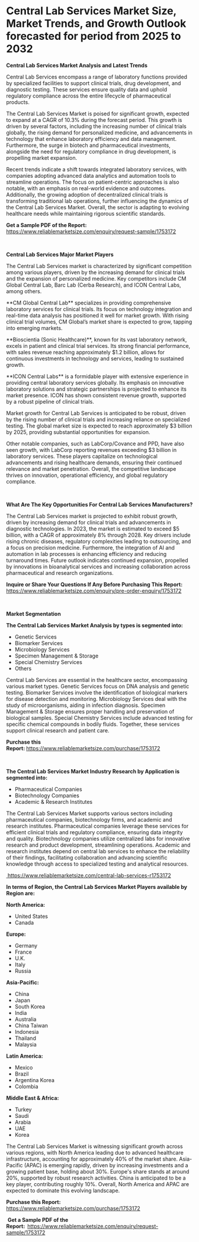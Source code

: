 <p><h1>Central Lab Services Market Size, Market Trends, and Growth Outlook forecasted for period from 2025 to 2032</h1></p><p><strong>Central Lab Services Market Analysis and Latest Trends</strong></p>
<p><p>Central Lab Services encompass a range of laboratory functions provided by specialized facilities to support clinical trials, drug development, and diagnostic testing. These services ensure quality data and uphold regulatory compliance across the entire lifecycle of pharmaceutical products.</p><p>The Central Lab Services Market is poised for significant growth, expected to expand at a CAGR of 10.3% during the forecast period. This growth is driven by several factors, including the increasing number of clinical trials globally, the rising demand for personalized medicine, and advancements in technology that enhance laboratory efficiency and data management. Furthermore, the surge in biotech and pharmaceutical investments, alongside the need for regulatory compliance in drug development, is propelling market expansion.</p><p>Recent trends indicate a shift towards integrated laboratory services, with companies adopting advanced data analytics and automation tools to streamline operations. The focus on patient-centric approaches is also notable, with an emphasis on real-world evidence and outcomes. Additionally, the growing adoption of decentralized clinical trials is transforming traditional lab operations, further influencing the dynamics of the Central Lab Services Market. Overall, the sector is adapting to evolving healthcare needs while maintaining rigorous scientific standards.</p></p>
<p><strong>Get a Sample PDF of the Report:&nbsp;</strong> <a href="https://www.reliablemarketsize.com/enquiry/request-sample/1753172?utm_campaign=3270&utm_medium=2&utm_source=Github&utm_content=ia&utm_term=20042025&utm_id=central-lab-services">https://www.reliablemarketsize.com/enquiry/request-sample/1753172</a></p>
<p>&nbsp;</p>
<p><strong>Central Lab Services Major Market Players</strong></p>
<p><p>The Central Lab Services market is characterized by significant competition among various players, driven by the increasing demand for clinical trials and the expansion of personalized medicine. Key competitors include CM Global Central Lab, Barc Lab (Cerba Research), and ICON Central Labs, among others.</p><p>**CM Global Central Lab** specializes in providing comprehensive laboratory services for clinical trials. Its focus on technology integration and real-time data analysis has positioned it well for market growth. With rising clinical trial volumes, CM Global’s market share is expected to grow, tapping into emerging markets.</p><p>**Bioscientia (Sonic Healthcare)**, known for its vast laboratory network, excels in patient and clinical trial services. Its strong financial performance, with sales revenue reaching approximately $1.2 billion, allows for continuous investments in technology and services, leading to sustained growth.</p><p>**ICON Central Labs** is a formidable player with extensive experience in providing central laboratory services globally. Its emphasis on innovative laboratory solutions and strategic partnerships is projected to enhance its market presence. ICON has shown consistent revenue growth, supported by a robust pipeline of clinical trials.</p><p>Market growth for Central Lab Services is anticipated to be robust, driven by the rising number of clinical trials and increasing reliance on specialized testing. The global market size is expected to reach approximately $3 billion by 2025, providing substantial opportunities for expansion.</p><p>Other notable companies, such as LabCorp/Covance and PPD, have also seen growth, with LabCorp reporting revenues exceeding $3 billion in laboratory services. These players capitalize on technological advancements and rising healthcare demands, ensuring their continued relevance and market penetration. Overall, the competitive landscape thrives on innovation, operational efficiency, and global regulatory compliance.</p></p>
<p>&nbsp;</p>
<p><strong>What Are The Key Opportunities For Central Lab Services Manufacturers?</strong></p>
<p><p>The Central Lab Services market is projected to exhibit robust growth, driven by increasing demand for clinical trials and advancements in diagnostic technologies. In 2023, the market is estimated to exceed $5 billion, with a CAGR of approximately 8% through 2028. Key drivers include rising chronic diseases, regulatory complexities leading to outsourcing, and a focus on precision medicine. Furthermore, the integration of AI and automation in lab processes is enhancing efficiency and reducing turnaround times. Future outlook indicates continued expansion, propelled by innovations in bioanalytical services and increasing collaboration across pharmaceutical and research organizations.</p></p>
<p><strong>Inquire or Share Your Questions If Any Before Purchasing This Report:</strong> <a href="https://www.reliablemarketsize.com/enquiry/pre-order-enquiry/1753172?utm_campaign=3270&utm_medium=2&utm_source=Github&utm_content=ia&utm_term=20042025&utm_id=central-lab-services">https://www.reliablemarketsize.com/enquiry/pre-order-enquiry/1753172</a></p>
<p>&nbsp;</p>
<p><strong>Market Segmentation</strong></p>
<p><strong>The Central Lab Services Market Analysis by types is segmented into:</strong></p>
<p><ul><li>Genetic Services</li><li>Biomarker Services</li><li>Microbiology Services</li><li>Specimen Management & Storage</li><li>Special Chemistry Services</li><li>Others</li></ul></p>
<p><p>Central Lab Services are essential in the healthcare sector, encompassing various market types. Genetic Services focus on DNA analysis and genetic testing. Biomarker Services involve the identification of biological markers for disease detection and monitoring. Microbiology Services deal with the study of microorganisms, aiding in infection diagnosis. Specimen Management & Storage ensures proper handling and preservation of biological samples. Special Chemistry Services include advanced testing for specific chemical compounds in bodily fluids. Together, these services support clinical research and patient care.</p></p>
<p><strong>Purchase this Report:&nbsp;</strong><a href="https://www.reliablemarketsize.com/purchase/1753172?utm_campaign=3270&utm_medium=2&utm_source=Github&utm_content=ia&utm_term=20042025&utm_id=central-lab-services">https://www.reliablemarketsize.com/purchase/1753172</a></p>
<p>&nbsp;</p>
<p><strong>The Central Lab Services Market Industry Research by Application is segmented into:</strong></p>
<p><ul><li>Pharmaceutical Companies</li><li>Biotechnology Companies</li><li>Academic & Research Institutes</li></ul></p>
<p><p>The Central Lab Services Market supports various sectors including pharmaceutical companies, biotechnology firms, and academic and research institutes. Pharmaceutical companies leverage these services for efficient clinical trials and regulatory compliance, ensuring data integrity and quality. Biotechnology companies utilize centralized labs for innovative research and product development, streamlining operations. Academic and research institutes depend on central lab services to enhance the reliability of their findings, facilitating collaboration and advancing scientific knowledge through access to specialized testing and analytical resources.</p></p>
<p><a href="https://www.reliablemarketsize.com/central-lab-services-r1753172?utm_campaign=3270&utm_medium=2&utm_source=Github&utm_content=ia&utm_term=20042025&utm_id=central-lab-services">&nbsp;https://www.reliablemarketsize.com/central-lab-services-r1753172</a></p>
<p><strong>In terms of Region, the Central Lab Services Market Players available by Region are:</strong></p>
<p>
    <p> <strong> North America: </strong>
        <ul>
            <li>United States</li>
            <li>Canada</li>
        </ul>
        </p> 
    <p> <strong> Europe: </strong>
        <ul>
            <li>Germany</li>
            <li>France</li>
            <li>U.K.</li>
            <li>Italy</li>
            <li>Russia</li>
        </ul>
        </p> 
    <p> <strong> Asia-Pacific: </strong>
        <ul>
            <li>China</li>
            <li>Japan</li>
            <li>South Korea</li>
            <li>India</li>
            <li>Australia</li>
            <li>China Taiwan</li>
            <li>Indonesia</li>
            <li>Thailand</li>
            <li>Malaysia</li>
        </ul>
        </p> 
    <p> <strong> Latin America: </strong>
        <ul>
            <li>Mexico</li>
            <li>Brazil</li>
            <li>Argentina Korea</li>
            <li>Colombia</li>
        </ul>
        </p> 
    <p> <strong> Middle East & Africa: </strong>
        <ul>
            <li>Turkey</li>
            <li>Saudi</li>
            <li>Arabia</li>
            <li>UAE</li>
            <li>Korea</li>
        </ul>
    </p>
    </p>
<p><p>The Central Lab Services Market is witnessing significant growth across various regions, with North America leading due to advanced healthcare infrastructure, accounting for approximately 40% of the market share. Asia-Pacific (APAC) is emerging rapidly, driven by increasing investments and a growing patient base, holding about 30%. Europe's share stands at around 20%, supported by robust research activities. China is anticipated to be a key player, contributing roughly 10%. Overall, North America and APAC are expected to dominate this evolving landscape.</p></p>
<p><strong>Purchase this Report: </strong><a href="https://www.reliablemarketsize.com/purchase/1753172?utm_campaign=3270&utm_medium=2&utm_source=Github&utm_content=ia&utm_term=20042025&utm_id=central-lab-services">https://www.reliablemarketsize.com/purchase/1753172</a></p>
<p>&nbsp;<strong>Get a Sample PDF of the Report:&nbsp;&nbsp;</strong><a href="https://www.reliablemarketsize.com/enquiry/request-sample/1753172?utm_campaign=3270&utm_medium=2&utm_source=Github&utm_content=ia&utm_term=20042025&utm_id=central-lab-services">https://www.reliablemarketsize.com/enquiry/request-sample/1753172</a></p>
<p><strong></strong></p>
<p><p></p><p></p><p></p></p>